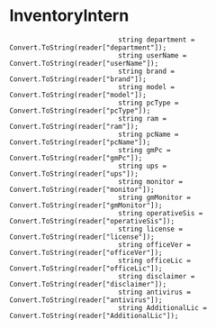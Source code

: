 # InventoryIntern


                               string department = Convert.ToString(reader["department"]);
                               string userName = Convert.ToString(reader["userName"]);
                               string brand = Convert.ToString(reader["brand"]);
                               string model = Convert.ToString(reader["model"]);
                               string pcType = Convert.ToString(reader["pcType"]);
                               string ram = Convert.ToString(reader["ram"]);
                               string pcName = Convert.ToString(reader["pcName"]);
                               string gmPc = Convert.ToString(reader["gmPc"]);
                               string ups = Convert.ToString(reader["ups"]);
                               string monitor = Convert.ToString(reader["monitor"]);
                               string gmMonitor = Convert.ToString(reader["gmMonitor"]);
                               string operativeSis = Convert.ToString(reader["operativeSis"]);
                               string license = Convert.ToString(reader["license"]);
                               string officeVer = Convert.ToString(reader["officeVer"]);
                               string officeLic = Convert.ToString(reader["officeLic"]);
                               string disclaimer = Convert.ToString(reader["disclaimer"]);
                               string antivirus = Convert.ToString(reader["antivirus"]);
                               string AdditionalLic = Convert.ToString(reader["AdditionalLic"]);
